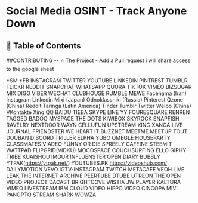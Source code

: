 # Social Media OSINT - Track Anyone Down

## 📖 Table of Contents

##CONTRIBUTING -- ⭐️ The Project - Add a Pull request i will share access to the google sheet 

*SM
*FB
INSTAGRAM
TWITTER
YOUTUBE
LINKEDIN
PINTREST
TUMBLR
FLICKR
REDDIT
SNAPCHAT
WHATSAPP
QUORA
TIKTOK
VIMEO
BIZSUGAR
MIX
DIGG
VIBER
WECHAT
CLUBHOUSE
RUMBLE
MEWE
Facenama (Iran)
Instagram
Linkedin
Mixi (Japan)
Odnoklassniki (Russia)
Pinterest
Qzone (China)
Reddit
Taringa (Latin America)
Tinder
Tumblr
Twitter
Weibo (China)
VKontakte
Xing
QQ
BAIDU TIEBA
SKYPE
LINE
YY
FOURESQUARE
RENREN
TAGGED
BADOO
MYSPACE
THE DOTS
KIWIBOX
SKYROCK
SNAPFISH
RAVELRY
NEXTDOOR
WAYN
CELLUFUN
UPSTREAM
XING
XANGA
LIVE JOURNAL
FRIENDSTER
WE HEART IT
BUZZNET
MEETME
MEETUP
TOUT
DOUBAN
DISCORD
TRILLER
ELPHA
YUBO
OMEGLE
HOUSEPARTY
CLASSMATES
VIADEO
FUNNY OR DIE
SPREELY
CAFFINE
STEEMIT
WATTPAD
FLIPGRID(VIDKU)
MOCOSPACE
COUCHSURFING
ELLO
GIPHY
TRIBE
KUAISHOU
IMGUR
INFLUENSTER
OPEN DIARY
BUBBLY
YTPAK(https://ytpak.net/)
YOUTUBES.PK
https://videoshub.com/
DAILYMOTION
VEVO
IGTV-INSTAGRAM
TWITCH
METACAFE
VEOH 
LIVE LEAK
THE INTERNET ARCHIVE
PEERTUBE
DTUBE
UTREON
THE OPEN VIDEO PROJECT
DACAST
BRIGHTCOVE
WISTIA
JW PLAYER
KALTURA
VIMEO
LIVESTREAM
IBM CLOUD VIDEO
HIPPO VIDEO
CINCOPA
MIVI
PANOPTO
STREAM SHARK
WOWZA
